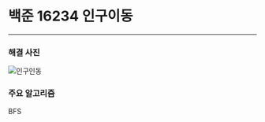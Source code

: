 # 백준 16234 인구이동

---

### 해결 사진

![인구인동](https://user-images.githubusercontent.com/50866506/93017994-bfb90880-f607-11ea-9ace-288c59ae80de.JPG)




### 주요 알고리즘

BFS